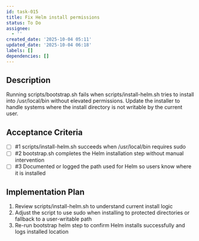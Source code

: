 ```yaml
---
id: task-015
title: Fix Helm install permissions
status: To Do
assignee:
  - ''
created_date: '2025-10-04 05:11'
updated_date: '2025-10-04 06:18'
labels: []
dependencies: []
---
```


## Description

<!-- SECTION:DESCRIPTION:BEGIN -->
Running scripts/bootstrap.sh fails when scripts/install-helm.sh tries to install into /usr/local/bin without elevated permissions. Update the installer to handle systems where the install directory is not writable by the current user.
<!-- SECTION:DESCRIPTION:END -->

## Acceptance Criteria
<!-- AC:BEGIN -->
- [ ] #1 scripts/install-helm.sh succeeds when /usr/local/bin requires sudo
- [ ] #2 bootstrap.sh completes the Helm installation step without manual intervention
- [ ] #3 Documented or logged the path used for Helm so users know where it is installed
<!-- AC:END -->

## Implementation Plan

<!-- SECTION:PLAN:BEGIN -->
1. Review scripts/install-helm.sh to understand current install logic
2. Adjust the script to use sudo when installing to protected directories or fallback to a user-writable path
3. Re-run bootstrap helm step to confirm Helm installs successfully and logs installed location
<!-- SECTION:PLAN:END -->
